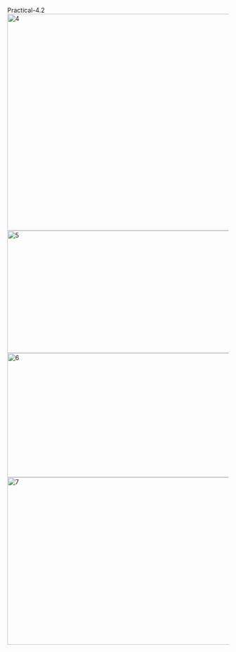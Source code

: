 Practical-4.2
<img width="673" height="492" alt="4" src="https://github.com/user-attachments/assets/24dce91c-d750-4bea-8fae-cc19c5f707dc" />
<img width="787" height="278" alt="5" src="https://github.com/user-attachments/assets/31811b0a-7b86-4077-95c8-c9135342c859" />
<img width="787" height="282" alt="6" src="https://github.com/user-attachments/assets/73a3e2fb-faa3-4f45-a328-96baae39f414" />
<img width="787" height="380" alt="7" src="https://github.com/user-attachments/assets/8d95dcc9-8737-4e7c-bda4-13b7d8d6c07d" />
